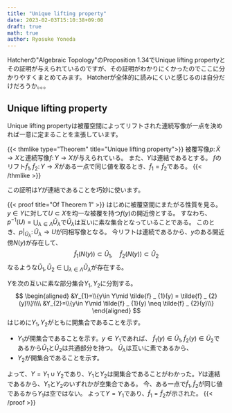 ```yaml
---
title: "Unique lifting property"
date: 2023-02-03T15:10:38+09:00
draft: true
math: true
author: Ryosuke Yoneda
---
```


Hatcherの"Algebraic Topology"のProposition 1.34でUnique lifting propertyとその証明が与えられているのですが、その証明がわかりにくかったのでここに分かりやすくまとめてみます。
Hatcherが全体的に読みにくいと感じるのは自分だけだろうか。。。

## Unique lifting property

Unique lifting propertyは被覆空間によってリフトされた連続写像が一点を決めれば一意に定まることを主張しています。

{{< thmlike type="Theorem" title="Unique lifting property">}}
被覆写像$p\colon \tilde{X}\to X$と連続写像$f\colon Y\to X$が与えられている。
また、$Y$は連結であるとする。
$f$のリフト$\tilde{f} _{1},\tilde{f} _{2}\colon Y\to\tilde{X}$がある一点で同じ値を取るとき、$\tilde{f} _{1}=\tilde{f} _{2}$である。
{{< /thmlike >}}

この証明は$Y$が連結であることを巧妙に使います。

{{< proof title="Of Theorem 1" >}}
はじめに被覆空間にまたがる性質を見る。
$y\in Y$に対して$U\subset X$を均一な被覆を持つ$f(y)$の開近傍とする。
すなわち、$p^{-1}(U)=\bigcup_{\lambda\in\Lambda}\tilde{U} _ {\lambda}$で$\tilde{U} _ {\lambda}$は互いに素な集合となっていることである。
このとき、$\left.p\right| _ {\tilde{U} _ {\lambda}}\colon\tilde{U} _ {\lambda}\to U$が同相写像となる。
今リフトは連続であるから、$y$のある開近傍$N(y)$が存在して、
$$
\tilde{f} _ {1}(N(y))\subset \tilde{U} _ {1},\quad \tilde{f} _ {2}(N(y))\subset \tilde{U} _ {2}
$$
なるような$\tilde{U} _ {1},\tilde{U} _ {2}\in\bigcup_{\lambda\in\Lambda}\tilde{U} _ {\lambda}$が存在する。

$Y$を次の互いに素な部分集合$Y_{1},Y_{2}$に分割する。
$$
\begin{aligned}
&Y_{1}=\\{y\in Y\mid \tilde{f} _ {1}(y) = \tilde{f} _ {2}(y)\\}\\\\
&Y_{2}=\\{y\in Y\mid \tilde{f} _ {1}(y) \neq \tilde{f} _ {2}(y)\\}
\end{aligned}
$$
はじめに$Y_{1},Y_{2}$がともに開集合であることを示す。
- $Y_{1}$が開集合であることを示す。$y\in Y_{1}$であれば、
$\tilde{f} _ {1}(y)\in\tilde{U} _ {1}, \tilde{f} _ {2}(y)\in\tilde{U} _ {2}$であるから$\tilde{U} _ {1}$と$\tilde{U} _ {2}$は共通部分を持つ。
$\tilde{U} _ {\lambda}$は互いに素であるから、
- $Y_{2}$が開集合であることを示す。

よって、$Y=Y_{1}\cup Y_{2}$であり、$Y_{1}$と$Y_{2}$は開集合であることがわかった。$Y$は連結であるから、$Y_{1}$と$Y_{2}$のいずれかが空集合である。
今、ある一点で$\tilde{f} _ {1},\tilde{f} _ {2}$が同じ値であるから$Y_{1}$は空ではない。
よって$Y=Y_{1}$であり、$\tilde{f} _ {1} = \tilde{f} _ {2}$が示された。
{{< /proof >}}